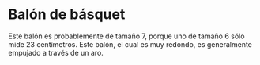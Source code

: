 # Balón de básquet

Este balón es probablemente de tamaño 7, porque uno de tamaño 6 sólo mide 23
centímetros. Este balón, el cual es muy redondo, es generalmente empujado a
través de un aro.
